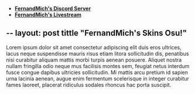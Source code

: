 * [**FernandMich's Discord Server**](https://discord.com/invite/aQVnMK3)  
* [**FernandMich's Livestream**](https://www.twitch.tv/fernandmich)

--
layout: post
tittle "FernandMich's Skins Osu!"
--

Lorem ipsum dolor sit amet consectetur adipiscing elit duis eros ultrices, lacus
neque suspendisse mauris risus etiam litora sollicitudin dis, penatibus nisi curabitur 
aliquam mattis morbi turpis aenean posuere. Aliquet nostra nullam fringilla odio neque mus 
facilisis montes sem, feugiat netus interdum fusce congue dapibus ultricies sollicitudin. Mi mattis arcu 
pretium id sapien urna lacinia aenean, augue enim fermentum scelerisque in integer curabitur fames laoreet, placerat 
ridiculus sodales rhoncus hac porta suscipit.
